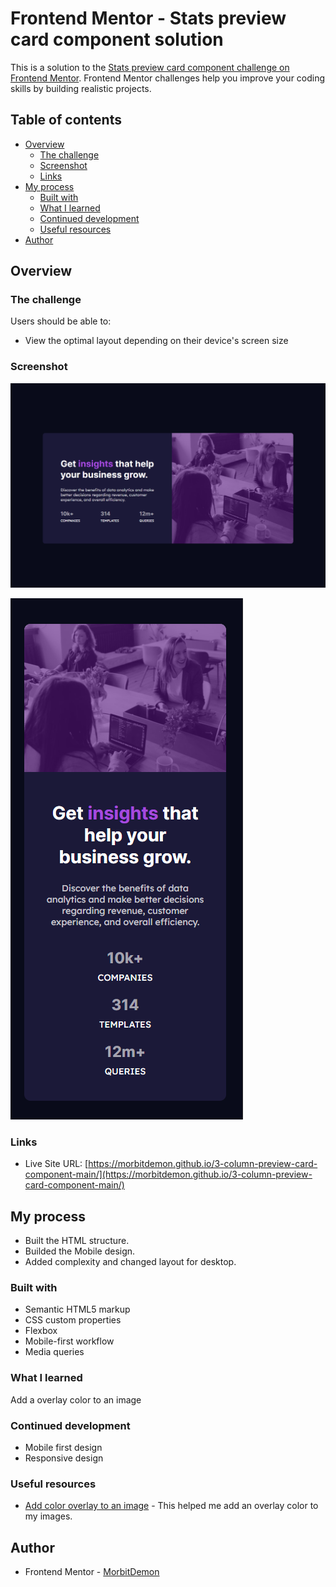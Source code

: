 # Frontend Mentor - Stats preview card component solution

This is a solution to the [Stats preview card component challenge on Frontend Mentor](https://www.frontendmentor.io/challenges/stats-preview-card-component-8JqbgoU62). Frontend Mentor challenges help you improve your coding skills by building realistic projects. 

## Table of contents

- [Overview](#overview)
  - [The challenge](#the-challenge)
  - [Screenshot](#screenshot)
  - [Links](#links)
- [My process](#my-process)
  - [Built with](#built-with)
  - [What I learned](#what-i-learned)
  - [Continued development](#continued-development)
  - [Useful resources](#useful-resources)
- [Author](#author)
## Overview

### The challenge

Users should be able to:

- View the optimal layout depending on their device's screen size

### Screenshot
![Desktop](./images/desktop-screenshot.png)

![Portrait](./images/mobile-screenshot.png)

### Links

- Live Site URL: [https://morbitdemon.github.io/3-column-preview-card-component-main/](https://morbitdemon.github.io/3-column-preview-card-component-main/)

## My process
- Built the HTML structure.
- Builded the Mobile design.
- Added complexity and changed layout for desktop.

### Built with

- Semantic HTML5 markup
- CSS custom properties
- Flexbox
- Mobile-first workflow
- Media queries

### What I learned
 Add a overlay color to an image
### Continued development

- Mobile first design
- Responsive design

### Useful resources

- [Add color overlay to an image](https://www.youtube.com/watch?v=uLvhAJfx3T0) - This helped me add an overlay color to my images.
## Author

- Frontend Mentor - [MorbitDemon](https://www.frontendmentor.io/profile/MorbitDemon)
